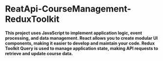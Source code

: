 # ReatApi-CourseManagement-ReduxToolkit

#### This project uses JavaScript to implement application logic, event processing, and data management. React allows you to create modular UI components, making it easier to develop and maintain your code. Redux Toolkit Query is used to manage application state, making API requests to retrieve and update course data.
